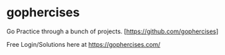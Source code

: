 # gophercises
Go Practice through a bunch of projects. [https://github.com/gophercises]

Free Login/Solutions here at https://gophercises.com/
